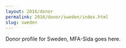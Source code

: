```yaml
---
layout: 2016/donor
permalink: 2016/donor/sweden/index.html
slug: sweden
---
```


Donor profile for Sweden, MFA-Sida goes here.
